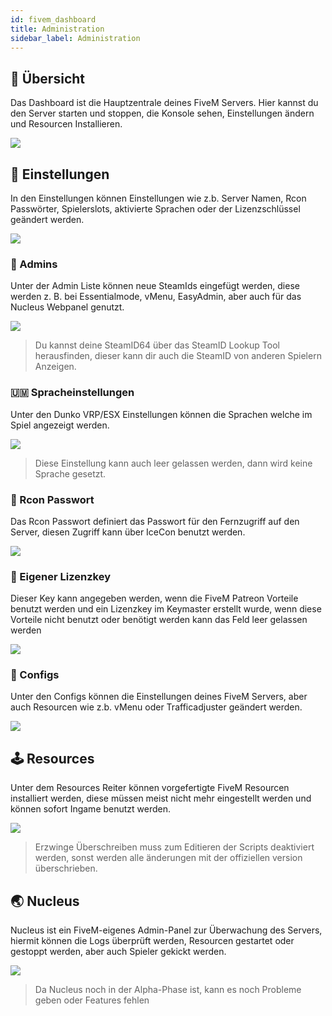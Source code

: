 ```yaml
---
id: fivem_dashboard
title: Administration
sidebar_label: Administration
---
```


## 📔 Übersicht

Das Dashboard ist die Hauptzentrale deines FiveM Servers. Hier kannst du den Server starten und stoppen, die Konsole sehen, Einstellungen ändern und Resourcen Installieren.

![](https://i.imgur.com/r4rHxuv.png)

## 🔧 Einstellungen

In den Einstellungen können Einstellungen wie z.b. Server Namen, Rcon Passwörter, Spielerslots, aktivierte Sprachen oder der Lizenzschlüssel geändert werden.

![](https://i.imgur.com/Z6uu7Gx.png)

### 🔐 Admins

Unter der Admin Liste können neue SteamIds eingefügt werden, diese werden z. B. bei Essentialmode, vMenu, EasyAdmin, aber auch für das Nucleus Webpanel genutzt.

![](https://i.imgur.com/R7fOFmM.png)

> Du kannst deine SteamID64 über das SteamID Lookup Tool herausfinden, dieser kann dir auch die SteamID von anderen Spielern Anzeigen.

### 🇺🇲 Spracheinstellungen

Unter den Dunko VRP/ESX Einstellungen können die Sprachen welche im Spiel angezeigt werden.

![](https://i.imgur.com/Sw865wY.png)

> Diese Einstellung kann auch leer gelassen werden, dann wird keine Sprache gesetzt.

### 🔑 Rcon Passwort

Das Rcon Passwort definiert das Passwort für den Fernzugriff auf den Server, diesen Zugriff kann über IceCon benutzt werden.

![](https://i.imgur.com/CJhyUrI.png)

### 📑 Eigener Lizenzkey

Dieser Key kann angegeben werden, wenn die FiveM Patreon Vorteile benutzt werden und ein Lizenzkey im Keymaster erstellt wurde, wenn diese Vorteile nicht benutzt oder benötigt werden kann das Feld leer gelassen werden

![](https://i.imgur.com/EAWpClw.png)

### 📖 Configs

Unter den Configs können die Einstellungen deines FiveM Servers, aber auch Resourcen wie z.b. vMenu oder Trafficadjuster geändert werden.

![](https://i.imgur.com/qoIm6GL.png)

## 🕹 Resources

Unter dem Resources Reiter können vorgefertigte FiveM Resourcen installiert werden, diese müssen meist nicht mehr eingestellt werden und können sofort Ingame benutzt werden.

![](https://i.imgur.com/bSf41lA.png)

> Erzwinge Überschreiben muss zum Editieren der Scripts deaktiviert werden, sonst werden alle änderungen mit der offiziellen version überschrieben.

## 🌏 Nucleus

Nucleus ist ein FiveM-eigenes Admin-Panel zur Überwachung des Servers, hiermit können die Logs überprüft werden, Resourcen gestartet oder gestoppt werden, aber auch Spieler gekickt werden.

![](https://i.imgur.com/VrJYIu3.png)

> Da Nucleus noch in der Alpha-Phase ist, kann es noch Probleme geben oder Features fehlen

